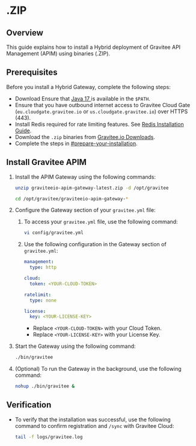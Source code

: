 # .ZIP

## Overview

This guide explains how to install a Hybrid deployment of Gravitee API Management (APIM) using binaries (.ZIP).

## Prerequisites

Before you install a Hybrid Gateway, complete the following steps:

* Download Ensure that [Java 17 ](https://www.oracle.com/java/technologies/downloads/#java17)is available in the `$PATH`.
* Ensure that you have outbound internet access to Gravitee Cloud Gate (`eu.cloudgate.gravitee.io` or `us.cloudgate.gravitee.io`) over HTTPS (443).
* Install Redis required for rate limiting features. See [Redis Installation Guide](https://redis.io/docs/latest/operate/oss_and_stack/install/install-redis/).
* Download the `.zip` binaries from [Gravitee.io Downloads](https://download.gravitee.io/#graviteeio-apim/distributions/).
* Complete the steps in [#prepare-your-installation](./#prepare-your-installation "mention").

## Install Gravitee APIM

1.  Install the APIM Gateway using the following commands:

    ```sh
    unzip graviteeio-apim-gateway-latest.zip -d /opt/gravitee

    cd /opt/gravitee/graviteeio-apim-gateway-*
    ```
2. Configure the Gateway section of your `gravitee.yml` file:
   1.  To access your `gravitee.yml` file, use the following command:

       ```bash
       vi config/gravitee.yml
       ```
   2.  Use the following configuration in the Gateway section of `gravitee.yml`:

       ```yaml
       management:
         type: http

       cloud:
         token: <YOUR-CLOUD-TOKEN>

       ratelimit:
         type: none

       license:
         key: <YOUR-LICENSE-KEY>
       ```

       * Replace `<YOUR-CLOUD-TOKEN>` with your Cloud Token.&#x20;
       * Replace `<YOUR-LICENSE-KEY>` with your License Key.
3.  Start the Gateway using the following command:&#x20;

    ```bash
    ./bin/gravitee
    ```
4.  (Optional) To run the Gateway in the background, use the following command:&#x20;

    ```bash
    nohup ./bin/gravitee &
    ```

## Verification

*   To verify that the installation was successful, use the following command to confirm registration and `/sync` with Gravitee Cloud:

    ```bash
    tail -f logs/gravitee.log
    ```
